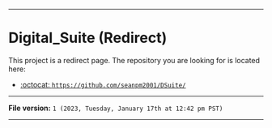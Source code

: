 
***

# Digital_Suite (Redirect)

This project is a redirect page. The repository you are looking for is located here:

- [:octocat: `https://github.com/seanpm2001/DSuite/`](https://github.com/seanpm2001/DSuite/)

***

**File version:** `1 (2023, Tuesday, January 17th at 12:42 pm PST)`

***

